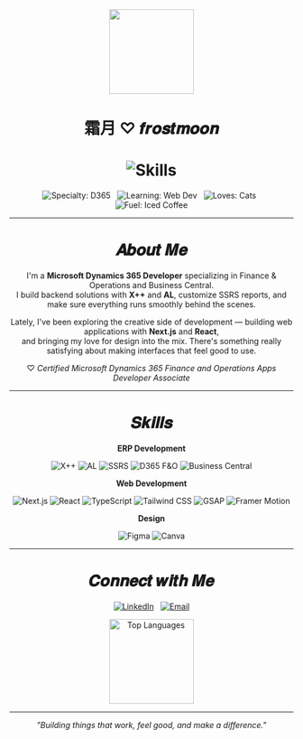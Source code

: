 <div align="center">
  <img src="https://imgur.com/dIDatBb.png" width="150"/>
  <H1>
  霜月 ♡ 𝒇𝒓𝒐𝒔𝒕𝒎𝒐𝒐𝒏 

<h1 align="center">
  <img src="https://readme-typing-svg.herokuapp.com?font=Satisfy&size=32&duration=2500&pause=500&color=C4A1D7&center=true&vCenter=true&width=435&lines=Skills+%26+Tools+;My+Tech+Stack;One+line+of+code+at+a+time;Brewing+Magic" alt="Skills" />
</h1>

<div align="center">
    <p>
    <img src="https://img.shields.io/badge/Specialty-D365%20F&O%20💼-8892b0?style=for-the-badge&logoColor=white" alt="Specialty: D365"/>
    &nbsp;
    <img src="https://img.shields.io/badge/Learning-Web%20Dev%20🌐-ccd6f6?style=for-the-badge&labelColor=8892b0&color=ccd6f6" alt="Learning: Web Dev"/>
    &nbsp;
    <img src="https://img.shields.io/badge/Loves-Cats%20🐾-8892b0?style=for-the-badge&logoColor=white" alt="Loves: Cats"/>
    &nbsp;
    <img src="https://img.shields.io/badge/Fuel-Iced%20Coffee%20☕-172a45?style=for-the-badge&logoColor=white" alt="Fuel: Iced Coffee"/>
  </p>
</div>

---

<H1 align="center">
  𝑨𝒃𝒐𝒖𝒕 𝑴𝒆
</H1>

<p align="center">
I'm a <b>Microsoft Dynamics 365 Developer</b> specializing in Finance & Operations and Business Central.<br/>
I build backend solutions with <b>X++</b> and <b>AL</b>, customize SSRS reports, and make sure everything runs smoothly behind the scenes.
</p>

<p align="center">
Lately, I've been exploring the creative side of development — building web applications with <b>Next.js</b> and <b>React</b>,<br/>
and bringing my love for design into the mix. There's something really satisfying about making interfaces that feel good to use.
</p>

<p align="center">
♡ <i>Certified Microsoft Dynamics 365 Finance and Operations Apps Developer Associate</i>
</p>

---

<H1 align="center">
  𝑺𝒌𝒊𝒍𝒍𝒔
</H1>

<p align="center">
  <b>ERP Development</b>
</p>
<p align="center">
    <img src="https://img.shields.io/badge/X++-5D6D7E?style=for-the-badge&logo=microsoft&logoColor=white" alt="X++"/>
    <img src="https://img.shields.io/badge/AL-5D6D7E?style=for-the-badge&logo=microsoft&logoColor=white" alt="AL"/>
    <img src="https://img.shields.io/badge/SSRS-5D6D7E?style=for-the-badge&logo=microsoft&logoColor=white" alt="SSRS"/>
    <img src="https://img.shields.io/badge/D365_F&O-5D6D7E?style=for-the-badge&logo=microsoft&logoColor=white" alt="D365 F&O"/>
    <img src="https://img.shields.io/badge/Business_Central-5D6D7E?style=for-the-badge&logo=microsoft&logoColor=white" alt="Business Central"/>
</p>

<p align="center">
  <b>Web Development</b>
</p>
<p align="center">
    <img src="https://img.shields.io/badge/Next.js-000000?style=for-the-badge&logo=nextdotjs&logoColor=white" alt="Next.js"/>
    <img src="https://img.shields.io/badge/React-20232A?style=for-the-badge&logo=react&logoColor=61DAFB" alt="React"/>
    <img src="https://img.shields.io/badge/TypeScript-3178C6?style=for-the-badge&logo=typescript&logoColor=white" alt="TypeScript"/>
    <img src="https://img.shields.io/badge/Tailwind_CSS-38B2AC?style=for-the-badge&logo=tailwind-css&logoColor=white" alt="Tailwind CSS"/>
    <img src="https://img.shields.io/badge/GSAP-88CE02?style=for-the-badge&logo=greensock&logoColor=white" alt="GSAP"/>
    <img src="https://img.shields.io/badge/Framer_Motion-0055FF?style=for-the-badge&logo=framer&logoColor=white" alt="Framer Motion"/>
</p>

<p align="center">
  <b>Design</b>
</p>
<p align="center">
    <img src="https://img.shields.io/badge/Figma-F24E1E?style=for-the-badge&logo=figma&logoColor=white" alt="Figma"/>
    <img src="https://img.shields.io/badge/Canva-00C4CC?style=for-the-badge&logo=canva&logoColor=white" alt="Canva"/>
</p>

---

<H1 align="center">
  𝑪𝒐𝒏𝒏𝒆𝒄𝒕 𝒘𝒊𝒕𝒉 𝑴𝒆
</H1>

<p align="center">
  <a href="https://linkedin.com/in/fatihahmuhd/" target="_blank"><img src="https://img.shields.io/badge/LinkedIn-0A66C2?style=for-the-badge&logo=linkedin&logoColor=white" alt="LinkedIn"/></a>
  &nbsp;
  <a href="mailto:frostmoondev@gmail.com" target="_blank"><img src="https://img.shields.io/badge/Email-8892b0?style=for-the-badge&logo=gmail&logoColor=white" alt="Email"/></a>
</p>

<p align="center">
    <img src="https://github-readme-stats.vercel.app/api/top-langs/?username=frostmoon-dev&layout=compact&hide_border=true&bg_color=0a192f&title_color=64ffda&text_color=ccd6f6" alt="Top Languages" height="150">
</p>

---

<p align="center">
 <i>"Building things that work, feel good, and make a difference."</i>
</p>
